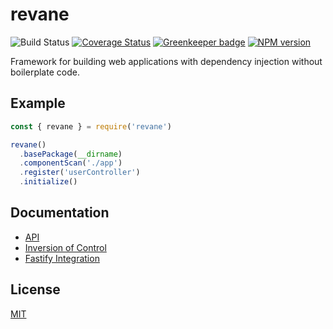 # revane

![Build Status](https://github.com/SerayaEryn/revane/workflows/ci/badge.svg)
[![Coverage Status](https://coveralls.io/repos/github/SerayaEryn/revane/badge.svg?branch=master)](https://coveralls.io/github/SerayaEryn/revane?branch=master) [![Greenkeeper badge](https://badges.greenkeeper.io/SerayaEryn/revane.svg)](https://greenkeeper.io/)
[![NPM version](https://img.shields.io/npm/v/revane.svg?style=flat)](https://www.npmjs.com/package/revane)

Framework for building web applications with dependency injection without boilerplate code.

## Example

```js
const { revane } = require('revane')

revane()
  .basePackage(__dirname)
  .componentScan('./app')
  .register('userController')
  .initialize()
```

## Documentation

* [API](https://github.com/SerayaEryn/revane/blob/master/docs/API.md)
* [Inversion of Control](https://github.com/SerayaEryn/revane/blob/master/docs/InversionOfControl.md)
* [Fastify Integration](https://github.com/SerayaEryn/revane/blob/master/docs/FastifyIntegration.md)

## License

[MIT](./LICENSE)